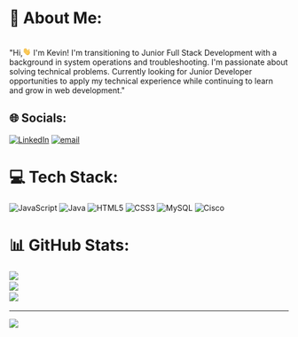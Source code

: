# 💫 About Me:
<br>"Hi,<img src=https://raw.githubusercontent.com/Parply/Parply/refs/heads/master/.github/Hi.gif height="15" width="15"> I'm Kevin! I'm transitioning to Junior Full Stack Development with a background in system operations and troubleshooting. I'm passionate about solving technical problems. Currently looking for Junior Developer opportunities to apply my technical experience while continuing to learn and grow in web development."

## 🌐 Socials:
[![LinkedIn](https://img.shields.io/badge/LinkedIn-%230077B5.svg?logo=linkedin&logoColor=white)](https://linkedin.com/in/www.linkedin.com/in/kevin-sim-853539105) [![email](https://img.shields.io/badge/Email-D14836?logo=gmail&logoColor=white)](mailto:ksim83@gmail.com) 

# 💻 Tech Stack:
![JavaScript](https://img.shields.io/badge/javascript-%23323330.svg?style=plastic&logo=javascript&logoColor=%23F7DF1E) ![Java](https://img.shields.io/badge/java-%23ED8B00.svg?style=plastic&logo=openjdk&logoColor=white) ![HTML5](https://img.shields.io/badge/html5-%23E34F26.svg?style=plastic&logo=html5&logoColor=white) ![CSS3](https://img.shields.io/badge/css3-%231572B6.svg?style=plastic&logo=css3&logoColor=white) ![MySQL](https://img.shields.io/badge/mysql-4479A1.svg?style=plastic&logo=mysql&logoColor=white) ![Cisco](https://img.shields.io/badge/cisco-%23049fd9.svg?style=plastic&logo=cisco&logoColor=black)

# 📊 GitHub Stats:
![](https://github-readme-stats.vercel.app/api?username=fsd83&theme=radical&hide_border=false&include_all_commits=false&count_private=false)<br/>
![](https://nirzak-streak-stats.vercel.app/?user=fsd83&theme=radical&hide_border=false)<br/>
![](https://github-readme-stats.vercel.app/api/top-langs/?username=fsd83&theme=radical&hide_border=false&include_all_commits=false&count_private=false&layout=compact)

---
[![](https://visitcount.itsvg.in/api?id=fsd83&icon=0&color=0)](https://visitcount.itsvg.in)

<!-- Proudly created with GPRM ( https://gprm.itsvg.in ) -->

